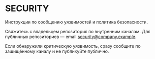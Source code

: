 # SECURITY

Инструкции по сообщению уязвимостей и политика безопасности.

Свяжитесь с владельцем репозитория по внутренним каналам. Для публичных репозиториев — email security@company.example.

Если обнаружили критическую уязвимость, сразу сообщите по защищённому каналу и не публикуйте публично.
